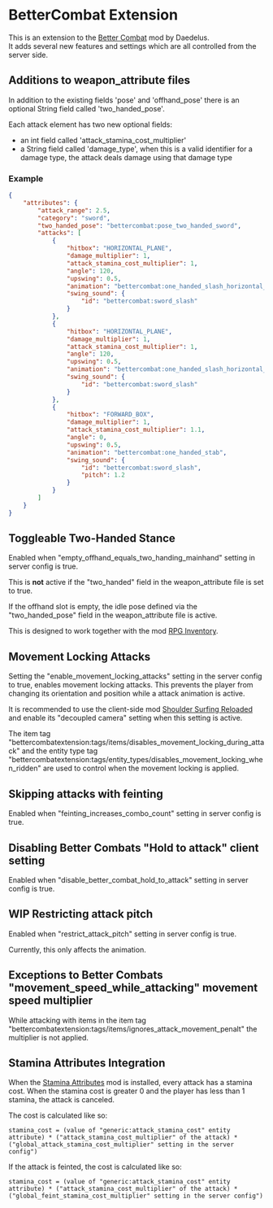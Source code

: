 # BetterCombat Extension

This is an extension to the [Better Combat](https://modrinth.com/mod/better-combat) mod by Daedelus.\
It adds several new features and settings which are all controlled from the server side.

## Additions to weapon_attribute files

In addition to the existing fields 'pose' and 'offhand_pose' there is an optional String field called 'two_handed_pose'.

Each attack element has two new optional fields:
- an int field called 'attack_stamina_cost_multiplier'
- a String field called 'damage_type', when this is a valid identifier for a damage type, the attack deals damage using that damage type

### Example

```json
{
	"attributes": {
		"attack_range": 2.5,
		"category": "sword",
		"two_handed_pose": "bettercombat:pose_two_handed_sword",
		"attacks": [
			{
				"hitbox": "HORIZONTAL_PLANE",
				"damage_multiplier": 1,
				"attack_stamina_cost_multiplier": 1,
				"angle": 120,
				"upswing": 0.5,
				"animation": "bettercombat:one_handed_slash_horizontal_right",
				"swing_sound": {
					"id": "bettercombat:sword_slash"
				}
			},
			{
				"hitbox": "HORIZONTAL_PLANE",
				"damage_multiplier": 1,
				"attack_stamina_cost_multiplier": 1,
				"angle": 120,
				"upswing": 0.5,
				"animation": "bettercombat:one_handed_slash_horizontal_left",
				"swing_sound": {
					"id": "bettercombat:sword_slash"
				}
			},
			{
				"hitbox": "FORWARD_BOX",
				"damage_multiplier": 1,
				"attack_stamina_cost_multiplier": 1.1,
				"angle": 0,
				"upswing": 0.5,
				"animation": "bettercombat:one_handed_stab",
				"swing_sound": {
					"id": "bettercombat:sword_slash",
					"pitch": 1.2
				}
			}
		]
	}
}
```

## Toggleable Two-Handed Stance

Enabled when "empty_offhand_equals_two_handing_mainhand" setting in server config is true.

This is **not** active if the "two_handed" field in the weapon_attribute file is set to true.

If the offhand slot is empty, the idle pose defined via the "two_handed_pose" field in the weapon_attribute file is active.

This is designed to work together with the mod [RPG Inventory](https://modrinth.com/mod/rpg-inventory).

## Movement Locking Attacks

Setting the "enable_movement_locking_attacks" setting in the server config to true, enables movement locking attacks.
This prevents the player from changing its orientation and position while a attack animation is active.

It is recommended to use the client-side mod [Shoulder Surfing Reloaded](https://modrinth.com/mod/shoulder-surfing-reloaded) and enable its "decoupled camera" setting when this setting is active.

The item tag "bettercombatextension:tags/items/disables_movement_locking_during_attack" and the entity type tag "bettercombatextension:tags/entity_types/disables_movement_locking_when_ridden" are used to control when the movement locking is applied.

## Skipping attacks with feinting

Enabled when "feinting_increases_combo_count" setting in server config is true.

## Disabling Better Combats "Hold to attack" client setting

Enabled when "disable_better_combat_hold_to_attack" setting in server config is true.

## WIP Restricting attack pitch

Enabled when "restrict_attack_pitch" setting in server config is true.

Currently, this only affects the animation.

## Exceptions to Better Combats "movement_speed_while_attacking" movement speed multiplier

While attacking with items in the item tag "bettercombatextension:tags/items/ignores_attack_movement_penalt" the multiplier is not applied.

## Stamina Attributes Integration

When the [Stamina Attributes](https://modrinth.com/mod/stamina-attributes) mod is installed, every attack has a stamina cost. When the stamina cost is greater 0 and the player has less than 1 stamina, the attack is canceled.

The cost is calculated like so:

```
stamina_cost = (value of "generic:attack_stamina_cost" entity attribute) * ("attack_stamina_cost_multiplier" of the attack) * ("global_attack_stamina_cost_multiplier" setting in the server config")
```

If the attack is feinted, the cost is calculated like so:

```
stamina_cost = (value of "generic:attack_stamina_cost" entity attribute) * ("attack_stamina_cost_multiplier" of the attack) * ("global_feint_stamina_cost_multiplier" setting in the server config")
```
